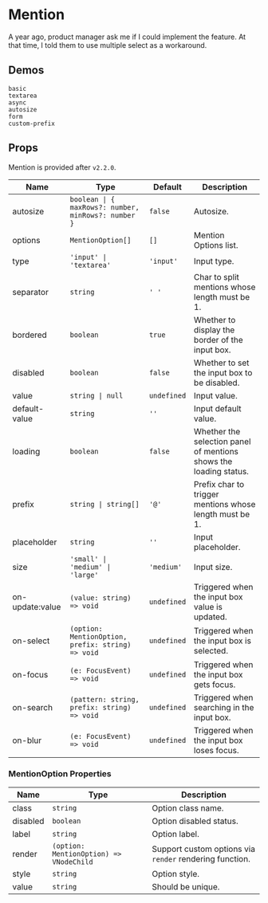 # Mention

A year ago, product manager ask me if I could implement the feature. At that time, I told them to use multiple select as a workaround.

## Demos

```demo
basic
textarea
async
autosize
form
custom-prefix
```

## Props

Mention is provided after `v2.2.0`.

| Name | Type | Default | Description |
| --- | --- | --- | --- |
| autosize | `boolean \| { maxRows?: number, minRows?: number }` | `false` | Autosize. |
| options | `MentionOption[]` | `[]` | Mention Options list. |
| type | `'input' \| 'textarea'` | `'input'` | Input type. |
| separator | `string` | `' '` | Char to split mentions whose length must be 1. |
| bordered | `boolean` | `true` | Whether to display the border of the input box. |
| disabled | `boolean` | `false` | Whether to set the input box to be disabled. |
| value | `string \| null` | `undefined` | Input value. |
| default-value | `string` | `''` | Input default value. |
| loading | `boolean` | `false` | Whether the selection panel of mentions shows the loading status. |
| prefix | `string \| string[]` | `'@'` | Prefix char to trigger mentions whose length must be 1. |
| placeholder | `string` | `''` | Input placeholder. |
| size | `'small' \| 'medium' \| 'large'` | `'medium'` | Input size. |
| on-update:value | `(value: string) => void` | `undefined` | Triggered when the input box value is updated. |
| on-select | `(option: MentionOption, prefix: string) => void` | `undefined` | Triggered when the input box is selected. |
| on-focus | `(e: FocusEvent) => void` | `undefined` | Triggered when the input box gets focus. |
| on-search | `(pattern: string, prefix: string) => void` | `undefined` | Triggered when searching in the input box. |
| on-blur | `(e: FocusEvent) => void` | `undefined` | Triggered when the input box loses focus. |

### MentionOption Properties

| Name | Type | Description |
| --- | --- | --- |
| class | `string` | Option class name. |
| disabled | `boolean` | Option disabled status. |
| label | `string` | Option label. |
| render | `(option: MentionOption) => VNodeChild` | Support custom options via `render` rendering function. |
| style | `string` | Option style. |
| value | `string` | Should be unique. |
